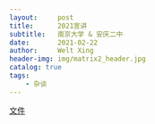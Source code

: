 ```yaml
---
layout:     post
title:      2021宣讲
subtitle:   南京大学 & 安庆二中
date:       2021-02-22
author:     Welt Xing
header-img: img/matrix2_header.jpg
catalog: true
tags:
    - 杂谈
---
```


[文件](2021.pdf)